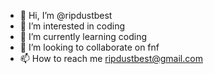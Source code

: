 - 👋 Hi, I’m @ripdustbest
- 👀 I’m interested in coding
- 🌱 I’m currently learning coding
- 💞️ I’m looking to collaborate on fnf
- 📫 How to reach me ripdustbest@gmail.com

<!---
ripdustbest/ripdustbest is a ✨ special ✨ repository because its `README.md` (this file) appears on your GitHub profile.
You can click the Preview link to take a look at your changes.
--->
